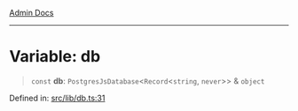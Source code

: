 [Admin Docs](/)

***

# Variable: db

> `const` **db**: `PostgresJsDatabase`\<`Record`\<`string`, `never`\>\> & `object`

Defined in: [src/lib/db.ts:31](https://github.com/PurnenduMIshra129th/talawa-api/blob/86f70716c91247c1756c784fed3bccb85b1ded8e/src/lib/db.ts#L31)
